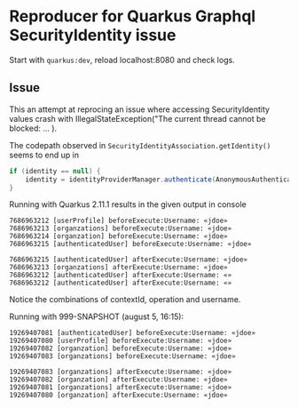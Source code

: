 # Reproducer for Quarkus Graphql SecurityIdentity issue

Start with `quarkus:dev`, reload localhost:8080 and check logs.

## Issue
This an attempt at reprocing an issue where accessing SecurityIdentity values crash with 
IllegalStateException("The current thread cannot be blocked: ... ).

The codepath observed in `SecurityIdentityAssociation.getIdentity()` seems to end up in 
```java
if (identity == null) {
    identity = identityProviderManager.authenticate(AnonymousAuthenticationRequest.INSTANCE).await().indefinitely();
}
```

Running with Quarkus 2.11.1 results in the given output in console
```text
7686963212 [userProfile] beforeExecute:Username: «jdoe»
7686963213 [organzations] beforeExecute:Username: «jdoe»
7686963214 [organzation] beforeExecute:Username: «jdoe»
7686963215 [authenticatedUser] beforeExecute:Username: «jdoe»

7686963215 [authenticatedUser] afterExecute:Username: «jdoe»
7686963213 [organzations] afterExecute:Username: «jdoe»
7686963212 [authenticatedUser] afterExecute:Username: «»
7686963212 [authenticatedUser] afterExecute:Username: «»
```

Notice the combinations of contextId, operation and username.

Running with 999-SNAPSHOT (august 5, 16:15):
```text
19269407081 [authenticatedUser] beforeExecute:Username: «jdoe»
19269407080 [userProfile] beforeExecute:Username: «jdoe»
19269407082 [organzation] beforeExecute:Username: «jdoe»
19269407083 [organzations] beforeExecute:Username: «jdoe»

19269407083 [organzations] afterExecute:Username: «jdoe»
19269407082 [organzation] afterExecute:Username: «jdoe»
19269407081 [organzations] afterExecute:Username: «jdoe»
19269407080 [organzation] afterExecute:Username: «jdoe»
```